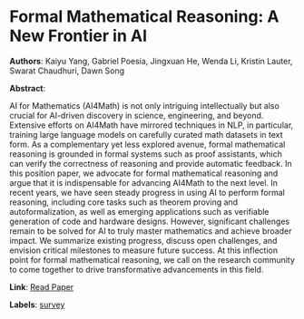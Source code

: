 # Formal Mathematical Reasoning: A New Frontier in AI

**Authors**: Kaiyu Yang, Gabriel Poesia, Jingxuan He, Wenda Li, Kristin Lauter, Swarat Chaudhuri, Dawn Song

**Abstract**:

AI for Mathematics (AI4Math) is not only intriguing intellectually but also crucial for AI-driven discovery in science, engineering, and beyond. Extensive efforts on AI4Math have mirrored techniques in NLP, in particular, training large language models on carefully curated math datasets in text form. As a complementary yet less explored avenue, formal mathematical reasoning is grounded in formal systems such as proof assistants, which can verify the correctness of reasoning and provide automatic feedback. In this position paper, we advocate for formal mathematical reasoning and argue that it is indispensable for advancing AI4Math to the next level. In recent years, we have seen steady progress in using AI to perform formal reasoning, including core tasks such as theorem proving and autoformalization, as well as emerging applications such as verifiable generation of code and hardware designs. However, significant challenges remain to be solved for AI to truly master mathematics and achieve broader impact. We summarize existing progress, discuss open challenges, and envision critical milestones to measure future success. At this inflection point for formal mathematical reasoning, we call on the research community to come together to drive transformative advancements in this field.

**Link**: [Read Paper](https://arxiv.org/pdf/2412.16075)

**Labels**: [survey](../../labels/survey.md)
